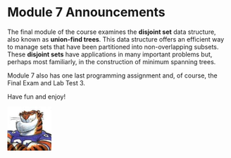 # Module 7 Announcements

The final module of the course examines the **disjoint set** data structure,
also known as **union-find trees**. This data structure offers an efficient way
to manage sets that have been partitioned into non-overlapping subsets. These
**disjoint sets** have applications in many important problems but, perhaps most
familiarly, in the construction of minimum spanning trees.

Module 7 also has one last programming assignment and, of course, the Final Exam
and Lab Test 3.

Have fun and enjoy!

<img src="../../img/rags.jpg" width="100">

